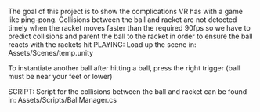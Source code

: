 The goal of this project is to show the complications VR has with a game like ping-pong. 
Collisions between the ball and racket are not detected timely when the racket moves faster than the required 90fps 
so we have to predict collisions and parent the ball to the racket in order to ensure the ball reacts with the rackets hit
PLAYING:
Load up the scene in: Assets/Scenes/temp.unity

To instantiate another ball after hitting a ball, press the right trigger (ball must be near your feet or lower)

SCRIPT:
Script for the collisions between the ball and racket can be found in: Assets/Scripts/BallManager.cs
